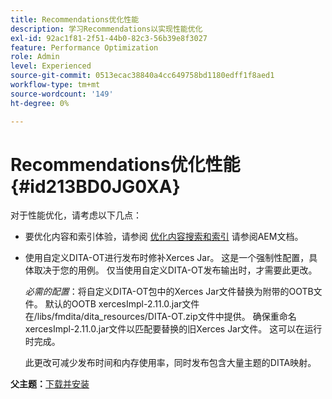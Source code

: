 ```yaml
---
title: Recommendations优化性能
description: 学习Recommendations以实现性能优化
exl-id: 92ac1f81-2f51-44b0-82c3-56b39e8f3027
feature: Performance Optimization
role: Admin
level: Experienced
source-git-commit: 0513ecac38840a4cc649758bd1180edff1f8aed1
workflow-type: tm+mt
source-wordcount: '149'
ht-degree: 0%

---
```


# Recommendations优化性能 {#id213BD0JG0XA}

对于性能优化，请考虑以下几点：

- 要优化内容和索引体验，请参阅 [优化内容搜索和索引](https://experienceleague.adobe.com/docs/experience-manager-cloud-service/operations/indexing.html) 请参阅AEM文档。

- 使用自定义DITA-OT进行发布时修补Xerces Jar。 这是一个强制性配置，具体取决于您的用例。 仅当使用自定义DITA-OT发布输出时，才需要此更改。

  *必需的配置*：将自定义DITA-OT包中的Xerces Jar文件替换为附带的OOTB文件。 默认的OOTB xercesImpl-2.11.0.jar文件在/libs/fmdita/dita\_resources/DITA-OT.zip文件中提供。 确保重命名xercesImpl-2.11.0.jar文件以匹配要替换的旧Xerces Jar文件。 这可以在运行时完成。

  此更改可减少发布时间和内存使用率，同时发布包含大量主题的DITA映射。


**父主题：**[&#x200B;下载并安装](download-install.md)
